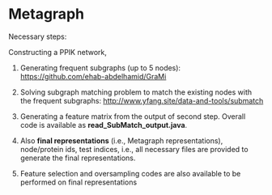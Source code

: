 # Metagraph

Necessary steps:

Constructing a PPIK network,

1) Generating frequent subgraphs (up to 5 nodes): https://github.com/ehab-abdelhamid/GraMi

2) Solving subgraph matching problem to match the existing nodes with the frequent subgraphs: http://www.yfang.site/data-and-tools/submatch

3) Generating a feature matrix from the output of second step. Overall code is available as <strong>read_SubMatch_output.java</strong>.

4) Also <strong>final representations</strong> (i.e., Metagraph representations), node/protein ids, test indices, i.e., all necessary files are provided to generate the final representations. 

5) Feature selection and oversampling codes are also available to be performed on final representations
